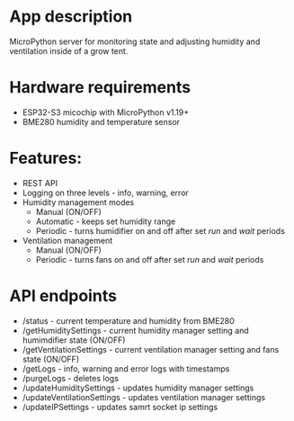 # App description
MicroPython server for monitoring state and adjusting humidity and ventilation inside of a grow tent.

# Hardware requirements
* ESP32-S3 micochip with MicroPython v1.19+
* BME280 humidity and temperature sensor

# Features:
- REST API
- Logging on three levels - info, warning, error
- Humidity management modes
  - Manual (ON/OFF)
  - Automatic - keeps set humidity range
  - Periodic - turns humidifier on and off after set *run* and *wait* periods
- Ventilation management
  - Manual (ON/OFF)
  - Periodic - turns fans on and off after set *run* and *wait* periods

# API endpoints
* /status - current temperature and humidity from BME280
* /getHumiditySettings - current humidity manager setting and humimdifier state (ON/OFF)
* /getVentilationSettings - current ventilation manager setting and fans state (ON/OFF)
* /getLogs - info, warning and error logs with timestamps
* /purgeLogs - deletes logs
* /updateHumiditySettings - updates humidity manager settings
* /updateVentilationSettings - updates ventilation manager settings
* /updateIPSettings - updates samrt socket ip settings
